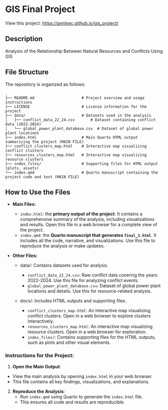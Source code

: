 # GIS Final Project
View this project: https://annlsec.github.io/gis_project/

## Description
Analysis of the Relationship Between Natural Resources and Conflicts Using GIS

## File Structure
The repository is organized as follows:
```
.
├── README.md                     # Project overview and usage instructions
├── LICENSE                       # License information for the project
├── data/                         # Datasets used in the analysis
│   ├── conflict_data_22_24.csv       # Dataset containing conflict data (2022-2024)
│   └── global_power_plant_database.csv  # Dataset of global power plant locations
├── index.html                    # Main Quarto HTML output summarizing the project (MAIN FILE)
├── conflict_clusters_map.html    # Interactive map visualizing conflict clusters
├── resources_clusters_map.html   # Interactive map visualizing resource clusters
├── index_files/                  # Supporting files for HTML output (plots, assets)
└── index.qmd                     # Quarto manuscript containing the project code and text (MAIN FILE)
```

## How to Use the Files
- **Main Files:**
   - `index.html`: the **primary output of the project**. It contains a comprehensive summary of the analysis, including visualizations and results. Open this file in a web browser for a complete view of the project.
   - `index.qmd`: the **Quarto manuscript that generates `final_3.html`**. It includes all the code, narrative, and visualizations. Use this file to reproduce the analysis or make updates.

- **Other Files:**
  - data/: Contains datasets used for analysis.
    - `conflict_data_22_24.csv`: Raw conflict data covering the years 2022-2024. Use this file for analyzing conflict events.
    - `global_power_plant_database.csv`: Dataset of global power plant locations and details. Use this for resource-related analysis.

  - docs/: Includes HTML outputs and supporting files.
    - `conflict_clusters_map.html`: An interactive map visualizing conflict clusters. Open in a web browser to explore clusters interactively.
    - `resources_clusters_map.html`: An interactive map visualizing resource clusters. Open in a web browser for exploration.
    - `index_files/`: Contains supporting files for the HTML outputs, such as plots and other visual elements.


### Instructions for the Project:

1. **Open the Main Output**:
  - View the main analysis by opening `index.html` in your web browser.
  - This file contains all key findings, visualizations, and explanations.

2. **Reproduce the Analysis**:
   - Run `index.qmd` using Quarto to generate the `index.html` file.
   - This ensures all code and results are reproducible.
